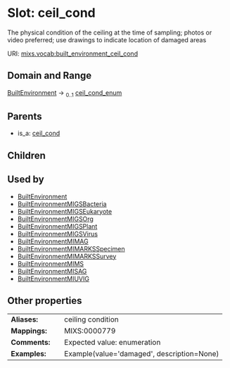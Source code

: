 
# Slot: ceil_cond


The physical condition of the ceiling at the time of sampling; photos or video preferred; use drawings to indicate location of damaged areas

URI: [mixs.vocab:built_environment_ceil_cond](https://w3id.org/mixs/vocab/built_environment_ceil_cond)


## Domain and Range

[BuiltEnvironment](BuiltEnvironment.md) &#8594;  <sub>0..1</sub> [ceil_cond_enum](ceil_cond_enum.md)

## Parents

 *  is_a: [ceil_cond](ceil_cond.md)

## Children


## Used by

 * [BuiltEnvironment](BuiltEnvironment.md)
 * [BuiltEnvironmentMIGSBacteria](BuiltEnvironmentMIGSBacteria.md)
 * [BuiltEnvironmentMIGSEukaryote](BuiltEnvironmentMIGSEukaryote.md)
 * [BuiltEnvironmentMIGSOrg](BuiltEnvironmentMIGSOrg.md)
 * [BuiltEnvironmentMIGSPlant](BuiltEnvironmentMIGSPlant.md)
 * [BuiltEnvironmentMIGSVirus](BuiltEnvironmentMIGSVirus.md)
 * [BuiltEnvironmentMIMAG](BuiltEnvironmentMIMAG.md)
 * [BuiltEnvironmentMIMARKSSpecimen](BuiltEnvironmentMIMARKSSpecimen.md)
 * [BuiltEnvironmentMIMARKSSurvey](BuiltEnvironmentMIMARKSSurvey.md)
 * [BuiltEnvironmentMIMS](BuiltEnvironmentMIMS.md)
 * [BuiltEnvironmentMISAG](BuiltEnvironmentMISAG.md)
 * [BuiltEnvironmentMIUVIG](BuiltEnvironmentMIUVIG.md)

## Other properties

|  |  |  |
| --- | --- | --- |
| **Aliases:** | | ceiling condition |
| **Mappings:** | | MIXS:0000779 |
| **Comments:** | | Expected value: enumeration |
| **Examples:** | | Example(value='damaged', description=None) |

